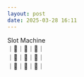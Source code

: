 ```yaml
---
layout: post
date: 2025-03-28 16:11
---
```


Slot Machine<br />
｜🍇｜🍇｜💎｜<br />
｜💎｜🍒｜🍇｜<br />
｜🍇｜💎｜🤡｜<br />

